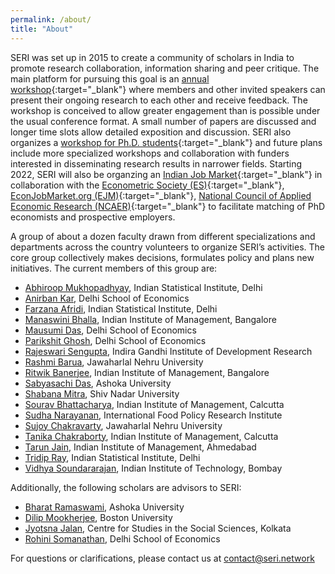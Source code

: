 ```yaml
---
permalink: /about/
title: "About"
---
```



SERI was set up in 2015 to create a community of scholars in India to promote research collaboration, information sharing and peer critique. The main platform for pursuing this goal is an [annual workshop](/conferences/#annual-seri-workshop){:target="_blank"} where members and other invited speakers can present their ongoing research to each other and receive feedback. The workshop is conceived to allow greater engagement than is possible under the usual conference format. A small number of papers are discussed and longer time slots allow detailed exposition and discussion. SERI also organizes a [workshop for Ph.D. students](/conferences/#seri-d-workshop){:target="_blank"} and future plans include more specialized workshops and collaboration with funders interested in disseminating research results in narrower fields. Starting 2022, SERI will also be organzing an [Indian Job Market](/ijme/){:target="_blank"} in collaboration with the [Econometric Society (ES)](https://www.econometricsociety.org/){:target="_blank"}, [EconJobMarket.org (EJM)](https://econjobmarket.org/){:target="_blank"}, [National Council of Applied Economic Research (NCAER)](https://www.ncaer.org/){:target="_blank"} to facilitate matching of PhD economists and prospective employers.  

A group of about a dozen faculty drawn from different specializations and departments across the country volunteers to organize SERI’s activities. The core group collectively makes decisions, formulates policy and plans new initiatives. The current members of this group are:

<!-- * [Aaditya Dar](https://aadityadar.com/), Indian School of Business  <a href="mailto:aaditya@seri.network"> <i class="fas fa-envelope"></i></a>  <a href="http://twitter.com/aadityadar" target="_blank"> <i class="fab fa-twitter"></i></a> -->
* [Abhiroop Mukhopadhyay](https://www.isical.ac.in/abhiroop-mukhopadhyay), Indian Statistical Institute, Delhi  <a href="mailto:abhirooop@seri.network"> <i class="fas fa-envelope"></i></a>  <a href="http://twitter.com/AbhiroopMukho" target="_blank"> <i class="fab fa-twitter"></i></a>  
* [Anirban Kar](http://econdse.org/anirban/), Delhi School of Economics  <!--<a href="mailto:anirban@seri.network"> <i class="fas fa-envelope"></i></a>  <a href="http://twitter.com/AnirbanKar" target="_blank"> <i class="fab fa-twitter"></i></a>  -->
* [Farzana Afridi](https://www.isid.ac.in/~fafridi/), Indian Statistical Institute, Delhi  <a href="mailto:farzana@seri.network"> <i class="fas fa-envelope"></i></a>  <!--<a href="http://twitter.com/FarzanaAfridi" target="_blank"> <i class="fab fa-twitter"></i></a>  -->
* [Manaswini Bhalla](http://manaswinibhalla.weebly.com/), Indian Institute of Management, Bangalore  <!--<a href="mailto:manaswini@seri.network"> <i class="fas fa-envelope"></i></a>  --><a href="http://twitter.com/BhallaManaswini" target="_blank"> <i class="fab fa-twitter"></i></a>  
* [Mausumi Das](http://econdse.org/mausumi/), Delhi School of Economics  <a href="mailto:mausumi@seri.network"> <i class="fas fa-envelope"></i></a>  <!--<a href="http://twitter.com/MausumiDas" target="_blank"> <i class="fab fa-twitter"></i></a>  -->
* [Parikshit Ghosh](http://econdse.org/parikshit/), Delhi School of Economics  <!--<a href="mailto:parikshit@seri.network"> <i class="fas fa-envelope"></i></a>  <a href="http://twitter.com/ParikshitGhosh" target="_blank"> <i class="fab fa-twitter"></i></a>  -->
* [Rajeswari Sengupta](http://www.igidr.ac.in/staff/sengupta-rajeswari/), Indira Gandhi Institute of Development Research  <a href="mailto:rajeswari@seri.network"> <i class="fas fa-envelope"></i></a>  <!--<a href="http://twitter.com/RajeswariSengupta" target="_blank"> <i class="fab fa-twitter"></i></a>  -->
* [Rashmi Barua](https://sites.google.com/site/rbaruabhowmik/), Jawaharlal Nehru University  <a href="mailto:rashmi@seri.network"> <i class="fas fa-envelope"></i></a>  <a href="http://twitter.com/RashmiBaruaEcon" target="_blank"> <i class="fab fa-twitter"></i></a>  
* [Ritwik Banerjee](https://www.iimb.ac.in/index.php/user/53/ritwik-banerjee), Indian Institute of Management, Bangalore  <!--<a href="mailto:ritwik@seri.network"> <i class="fas fa-envelope"></i></a>  --><a href="http://twitter.com/rit_ban" target="_blank"> <i class="fab fa-twitter"></i></a>  
* [Sabyasachi Das](http://dassabyasachi.wordpress.com/), Ashoka University  <a href="mailto:sabyasachi@seri.network"> <i class="fas fa-envelope"></i></a>  <a href="http://twitter.com/sabya_economist" target="_blank"> <i class="fab fa-twitter"></i></a>  
* [Shabana Mitra](https://economics.snu.edu.in/people/faculty/shabana-mitra), Shiv Nadar University  <a href="mailto:shabana@seri.network"> <i class="fas fa-envelope"></i></a> <!-- <a href="http://twitter.com/ShabanaMitra" target="_blank"> <i class="fab fa-twitter"></i></a>  -->
* [Sourav Bhattacharya](https://www.sites.google.com/site/souravgati/), Indian Institute of Management, Calcutta  <a href="mailto:sourav@seri.network"> <i class="fas fa-envelope"></i></a>  <!--<a href="http://twitter.com/SouravBhattacharya" target="_blank"> <i class="fab fa-twitter"></i></a>  -->
* [Sudha Narayanan](https://www.ifpri.org/profile/sudha-narayanan), International Food Policy Research Institute  <a href="mailto:sudha@seri.network"> <i class="fas fa-envelope"></i></a>  <a href="http://twitter.com/_SudhaNarayanan" target="_blank"> <i class="fab fa-twitter"></i></a>  
* [Sujoy Chakravarty](http://www.jnu.ac.in/FacultyStaff/ShowProfile.asp?SendUserName=sujoy), Jawaharlal Nehru University  <a href="mailto:sujoy@seri.network"> <i class="fas fa-envelope"></i></a>  <!--<a href="http://twitter.com/SujoyChakravarty" target="_blank"> <i class="fab fa-twitter"></i></a>  -->
* [Tanika Chakraborty](https://www.iimcal.ac.in/users/tanika), Indian Institute of Management, Calcutta  <!--<a href="mailto:tanika@seri.network"> <i class="fas fa-envelope"></i></a>  --><a href="http://twitter.com/tanikac" target="_blank"> <i class="fab fa-twitter"></i></a>  
* [Tarun Jain](https://sites.google.com/virginia.edu/tarunjain/home), Indian Institute of Management, Ahmedabad  <!--<a href="mailto:tarun@seri.network"> <i class="fas fa-envelope"></i></a>  --><a href="http://twitter.com/Hyderabadi_chai" target="_blank"> <i class="fab fa-twitter"></i></a>  
* [Tridip Ray](http://www.isid.ac.in/~tridip/), Indian Statistical Institute, Delhi  <a href="mailto:tridip@seri.network"> <i class="fas fa-envelope"></i></a>  <!-- <a href="http://twitter.com/aadityadar" target="_blank"> <i class="fab fa-twitter"></i></a>  -->
* [Vidhya Soundararajan](https://www.hss.iitb.ac.in/en/faculty-profile/vidhya-soundararajan), Indian Institute of Technology, Bombay  <a href="mailto:vidhya@seri.network"> <i class="fas fa-envelope"></i></a>  <a href="http://twitter.com/vidhyasrajan" target="_blank"> <i class="fab fa-twitter"></i></a>  

Additionally, the following scholars are advisors to SERI:

* [Bharat Ramaswami](https://www.ashoka.edu.in/welcome/faculty#!/bharat-ramaswami-73), Ashoka University  <!--<a href="mailto:bharat@seri.network"> <i class="fas fa-envelope"></i></a>  -->
* [Dilip Mookherjee](http://people.bu.edu/dilipm/), Boston University  <a href="mailto:dilip@seri.network"> <i class="fas fa-envelope"></i></a>  
* [Jyotsna Jalan](http://cssscal.org/jyotsna_jalan_contact.html), Centre for Studies in the Social Sciences, Kolkata  <a href="mailto:jyotsna@seri.network"> <i class="fas fa-envelope"></i></a>  
* [Rohini Somanathan](http://econdse.org/rohini/), Delhi School of Economics  <!--<a href="mailto:rohini@seri.network"> <i class="fas fa-envelope"></i></a>  -->

For questions or clarifications, please contact us at <contact@seri.network>